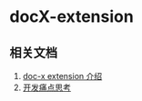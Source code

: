 # docX-extension

## 相关文档

1. [doc-x extension 介绍](https://docs.qq.com/doc/DRHprcGNmcG1MS0Nm?createTS=1600851589667&templateId=31227)  
2. [开发痛点思考](https://docs.qq.com/doc/DRFJTVERFQ2pBdk15)
